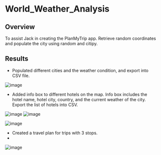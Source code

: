 # World_Weather_Analysis
## Overview
To assist Jack in creating the PlanMyTrip app. Retrieve random coordinates and populate the city using random and citipy.
## Results
- Populated different cities and the weather condition, and export into CSV file. 

![image](https://user-images.githubusercontent.com/104419959/194145816-4e56647d-7b5c-4f0f-9b70-c080868bd2be.png)

- Added info box to different hotels on the map. Info box includes the hotel name, hotel city, country, and the current weather of the city. Export the list of hotels into CSV. 

![image](https://user-images.githubusercontent.com/104419959/194146131-4b1e0ab8-dee2-4d48-b5f2-53cba03cca0e.png) ![image](https://user-images.githubusercontent.com/104419959/194146166-5761c96b-4246-4ecc-b930-226aa33ce97b.png)

![image](https://user-images.githubusercontent.com/104419959/194146026-8957e2bb-fd3d-4647-8b9f-5abb78fb947d.png)

- Created a travel plan for trips with 3 stops. 
- 
![image](https://user-images.githubusercontent.com/104419959/194146352-a97bdeb7-f620-4cdc-9b74-11f54e7f7b03.png)

